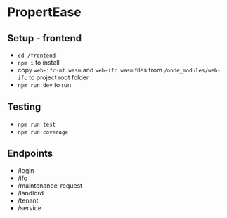 # PropertEase

## Setup - frontend
- `cd /frontend`
- `npm i` to install
- copy `web-ifc-mt.wasm` and `web-ifc.wasm` files from `/node_modules/web-ifc` to project root folder 
- `npm run dev` to run

## Testing
- `npm run test`
- `npm run coverage`

## Endpoints
- /login
- /ifc
- /maintenance-request
- /landlord
- /tenant
- /service
